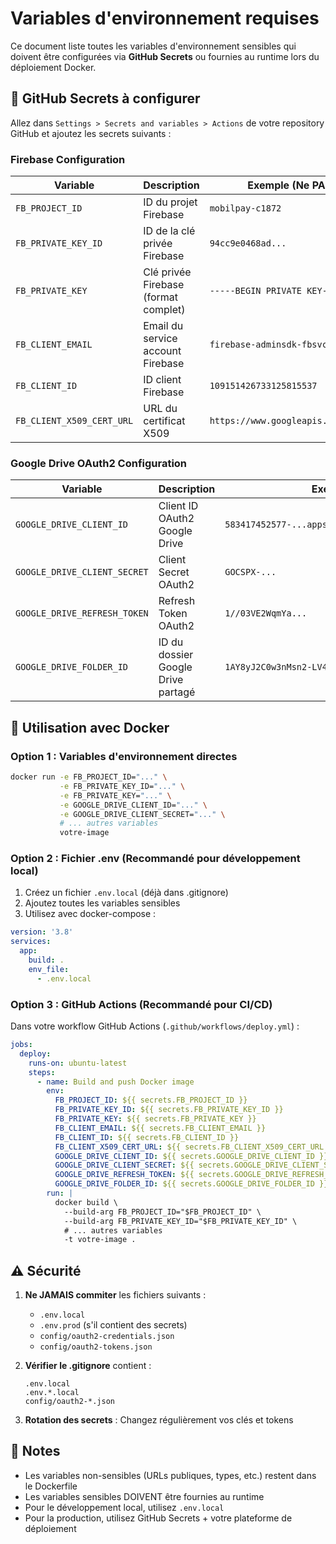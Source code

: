 # Variables d'environnement requises

Ce document liste toutes les variables d'environnement sensibles qui doivent être configurées via **GitHub Secrets** ou fournies au runtime lors du déploiement Docker.

## 🔐 GitHub Secrets à configurer

Allez dans `Settings > Secrets and variables > Actions` de votre repository GitHub et ajoutez les secrets suivants :

### Firebase Configuration

| Variable | Description | Exemple (Ne PAS utiliser en production) |
|----------|-------------|----------------------------------------|
| `FB_PROJECT_ID` | ID du projet Firebase | `mobilpay-c1872` |
| `FB_PRIVATE_KEY_ID` | ID de la clé privée Firebase | `94cc9e0468ad...` |
| `FB_PRIVATE_KEY` | Clé privée Firebase (format complet) | `-----BEGIN PRIVATE KEY-----\n...` |
| `FB_CLIENT_EMAIL` | Email du service account Firebase | `firebase-adminsdk-fbsvc@...` |
| `FB_CLIENT_ID` | ID client Firebase | `109151426733125815537` |
| `FB_CLIENT_X509_CERT_URL` | URL du certificat X509 | `https://www.googleapis.com/robot/v1/metadata/x509/...` |

### Google Drive OAuth2 Configuration

| Variable | Description | Exemple |
|----------|-------------|---------|
| `GOOGLE_DRIVE_CLIENT_ID` | Client ID OAuth2 Google Drive | `583417452577-...apps.googleusercontent.com` |
| `GOOGLE_DRIVE_CLIENT_SECRET` | Client Secret OAuth2 | `GOCSPX-...` |
| `GOOGLE_DRIVE_REFRESH_TOKEN` | Refresh Token OAuth2 | `1//03VE2WqmYa...` |
| `GOOGLE_DRIVE_FOLDER_ID` | ID du dossier Google Drive partagé | `1AY8yJ2C0w3nMsn2-LV455lnXHdJeSbwJ` |

## 🚀 Utilisation avec Docker

### Option 1 : Variables d'environnement directes

```bash
docker run -e FB_PROJECT_ID="..." \
           -e FB_PRIVATE_KEY_ID="..." \
           -e FB_PRIVATE_KEY="..." \
           -e GOOGLE_DRIVE_CLIENT_ID="..." \
           -e GOOGLE_DRIVE_CLIENT_SECRET="..." \
           # ... autres variables
           votre-image
```

### Option 2 : Fichier .env (Recommandé pour développement local)

1. Créez un fichier `.env.local` (déjà dans .gitignore)
2. Ajoutez toutes les variables sensibles
3. Utilisez avec docker-compose :

```yaml
version: '3.8'
services:
  app:
    build: .
    env_file:
      - .env.local
```

### Option 3 : GitHub Actions (Recommandé pour CI/CD)

Dans votre workflow GitHub Actions (`.github/workflows/deploy.yml`) :

```yaml
jobs:
  deploy:
    runs-on: ubuntu-latest
    steps:
      - name: Build and push Docker image
        env:
          FB_PROJECT_ID: ${{ secrets.FB_PROJECT_ID }}
          FB_PRIVATE_KEY_ID: ${{ secrets.FB_PRIVATE_KEY_ID }}
          FB_PRIVATE_KEY: ${{ secrets.FB_PRIVATE_KEY }}
          FB_CLIENT_EMAIL: ${{ secrets.FB_CLIENT_EMAIL }}
          FB_CLIENT_ID: ${{ secrets.FB_CLIENT_ID }}
          FB_CLIENT_X509_CERT_URL: ${{ secrets.FB_CLIENT_X509_CERT_URL }}
          GOOGLE_DRIVE_CLIENT_ID: ${{ secrets.GOOGLE_DRIVE_CLIENT_ID }}
          GOOGLE_DRIVE_CLIENT_SECRET: ${{ secrets.GOOGLE_DRIVE_CLIENT_SECRET }}
          GOOGLE_DRIVE_REFRESH_TOKEN: ${{ secrets.GOOGLE_DRIVE_REFRESH_TOKEN }}
          GOOGLE_DRIVE_FOLDER_ID: ${{ secrets.GOOGLE_DRIVE_FOLDER_ID }}
        run: |
          docker build \
            --build-arg FB_PROJECT_ID="$FB_PROJECT_ID" \
            --build-arg FB_PRIVATE_KEY_ID="$FB_PRIVATE_KEY_ID" \
            # ... autres variables
            -t votre-image .
```

## ⚠️ Sécurité

1. **Ne JAMAIS commiter** les fichiers suivants :
   - `.env.local`
   - `.env.prod` (s'il contient des secrets)
   - `config/oauth2-credentials.json`
   - `config/oauth2-tokens.json`

2. **Vérifier le .gitignore** contient :
   ```
   .env.local
   .env.*.local
   config/oauth2-*.json
   ```

3. **Rotation des secrets** : Changez régulièrement vos clés et tokens

## 📝 Notes

- Les variables non-sensibles (URLs publiques, types, etc.) restent dans le Dockerfile
- Les variables sensibles DOIVENT être fournies au runtime
- Pour le développement local, utilisez `.env.local`
- Pour la production, utilisez GitHub Secrets + votre plateforme de déploiement

